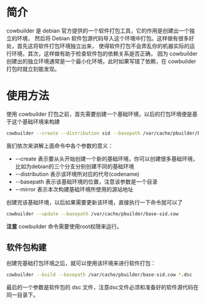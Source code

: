 # 简介
cowbuilder 是 debian 官方提供的一个软件打包工具，它的作用是创建出一个独立的环境，
然后将 Debian 软件包源代码导入这个环境中打包。这样做有很多好处，首先这将软件打包环境独立出来，
使得软件打包不会弄乱你的机器实际的运行环境，其次，这样做有助于检查软件包的依赖关系是否正确，
因为 cowbuilder 创建出的独立环境通常是一个最小化环境，此时如果写错了依赖，在 cowbuilder 打包时就立刻能发现。

# 使用方法
使用 cowbuilder 打包之前，首先需要创建一个基础环境，以后的打包环境便是基于这个基础环境来构建
```bash
cowbuilder --create --distribution sid --basepath /var/cache/pbuilder/base-sid.cow --mirror http://mirrors.163.com/debian
```

我们依次来讲解上面命令中各个参数的意义：

* --create 表示要从头开始创建一个新的基础环境，你可以创建很多基础环境，比如为debian的三个分支分别创建不同的基础环境
* --distribution 表示该环境所对应的代号(codename)
* --basepath 表示该基础环境的位置，注意该参数是一个目录
* --mirror 表示本次构建基础环境所使用的源站地址

创建完该基础环境，以后如果需要更新该环境，直接执行一下命令就可以了
```bash
cowbuilder --update --basepath /var/cache/pbuilder/base-sid.cow
```

**注意** cowbuilder 命令需要使用root权限来运行。

## 软件包构建
创建完基础打包环境之后，就可以使用该环境来进行软件打包：
```bash
cowbuilder --build --basepath /var/cache/pbuilder/base-sid.cow *.dsc
```

最后的一个参数是软件包的 dsc 文件，注意dsc文件必须和准备好的软件源代码在同一目录下。